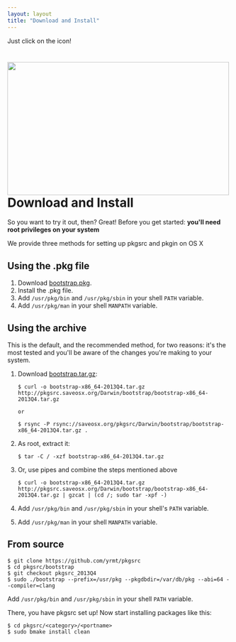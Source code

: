 ```yaml
---
layout: layout
title: "Download and Install"
---
```


Just click on the icon! 

<a href="http://pkgsrc.saveosx.org/Darwin/bootstrap/bootstrap-x86_64-2013Q4.pkg"><img src="http://www.3tb.de/netbsd/pkgsrc-logo-outline.png" width="500" height="300" /></a>
Download and Install
====================

So you want to try it out, then? Great!
Before you get started: **you'll need root privileges on your system**

We provide three methods for setting up pkgsrc and pkgin on OS X

Using the .pkg file 
-----------------------------------------

1. Download [bootstrap.pkg](http://pkgsrc.saveosx.org/Darwin/bootstrap/bootstrap-x86_64-2013Q4.pkg).
2. Install the .pkg file.
3. Add `/usr/pkg/bin` and `/usr/pkg/sbin` in your shell `PATH` variable.
4. Add `/usr/pkg/man` in your shell `MANPATH` variable.


Using the archive
-----------------

This is the default, and the recommended method, for two reasons: it's the most tested and you'll be aware of the changes you're making to your system.

1. Download [bootstrap.tar.gz](http://pkgsrc.saveosx.org/Darwin/bootstrap/bootstrap-x86_64-2013Q4.tar.gz):

       $ curl -o bootstrap-x86_64-2013Q4.tar.gz http://pkgsrc.saveosx.org/Darwin/bootstrap/bootstrap-x86_64-2013Q4.tar.gz

       or

       $ rsync -P rsync://saveosx.org/pkgsrc/Darwin/bootstrap/bootstrap-x86_64-2013Q4.tar.gz .

2. As root, extract it:

       $ tar -C / -xzf bootstrap-x86_64-2013Q4.tar.gz

3. Or, use pipes and combine the steps mentioned above

       $ curl -o bootstrap-x86_64-2013Q4.tar.gz http://pkgsrc.saveosx.org/Darwin/bootstrap/bootstrap-x86_64-2013Q4.tar.gz | gzcat | (cd /; sudo tar -xpf -)

3. Add `/usr/pkg/bin` and `/usr/pkg/sbin` in your shell's `PATH` variable.
4. Add `/usr/pkg/man` in your shell `MANPATH` variable.


From source
-----------

    $ git clone https://github.com/yrmt/pkgsrc
    $ cd pkgsrc/bootstrap
    $ git checkout pkgsrc_2013Q4
    $ sudo ./bootstrap --prefix=/usr/pkg --pkgdbdir=/var/db/pkg --abi=64 --compiler=clang

Add `/usr/pkg/bin` and `/usr/pkg/sbin` in your shell `PATH` variable.

There, you have pkgsrc set up! Now start installing packages like this:

    $ cd pkgsrc/<category>/<portname>
    $ sudo bmake install clean

